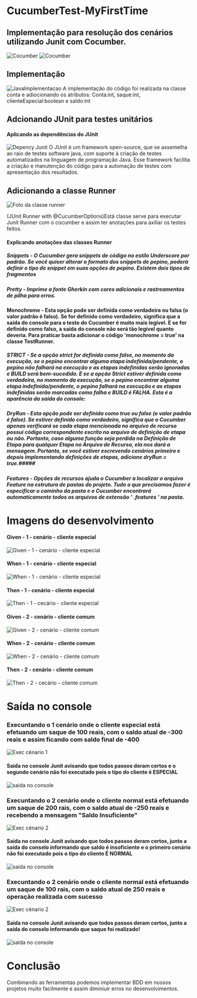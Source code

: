 # CucumberTest-MyFirstTime
## Implementação para resolução dos cenários utilizando Junit com Cocumber. ##
![Cocumber](https://miro.medium.com/max/936/1*r0UqtChar0tzusPS7fi9YQ.png)
![Cocumber](https://junit.org/junit4/images/junit5-banner.png)



## Implementação ##
![JavaImplementacao](https://media.discordapp.net/attachments/895889200270946347/1040767114547568740/image.png)
A implementação do código foi realizada na classe conta e adiocionando os atributos: Conta:int, saque:int, clienteEspecial:boolean e saldo:int

## Adcionando JUnit para testes unitários ##
#### Aplicando as dependências do JUnit ####
![Depency Junit](https://media.discordapp.net/attachments/895889200270946347/1040766309702574231/image.png)
O JUnit é um framework open-source, que se assemelha ao raio de testes software java, com suporte à criação de testes automatizados na linguagem de programação Java. Esse framework facilita a criação e manutenção do código para a automação de testes com apresentação dos resultados.

## Adicionando a classe Runner ##
![Foto da classe runner](https://media.discordapp.net/attachments/895889200270946347/1040769345246216253/image.png)

(JUnit Runner with @CucumberOptions)Está classe serve para executar Junit Runner com o cocumber e assim ter anotações para axiliar os testes feitos.

#### Explicando anotações das classes Runner ####

##### Snippets - O Cucumber gera snippets de código no estilo Underscore por padrão. Se você quiser alterar o formato dos snippets de pepino, poderá definir o tipo de snippet em suas opções de pepino. Existem dois tipos de fragmentos #####

##### Pretty - Imprime a fonte Gherkin com cores adicionais e rastreamentos de pilha para erros. #####

#### Monochrome - Esta opção pode ser definida como verdadeira ou falsa (o valor padrão é falso). Se for definido como verdadeiro, significa que a saída do console para o teste do Cucumber é muito mais legível. E se for definido como falso, a saída do console não será tão legível quanto deveria. Para praticar basta adicionar o código 'monochrome = true' na classe TestRunner. ####

##### STRICT - Se a opção strict for definida como false, no momento da execução, se o pepino encontrar alguma etapa indefinida/pendente, o pepino não falhará na execução e as etapas indefinidas serão ignoradas e BUILD será bem-sucedido. E se a opção Strict estiver definida como verdadeira, no momento da execução, se o pepino encontrar alguma etapa indefinida/pendente, o pepino falhará na execução e as etapas indefinidas serão marcadas como falha e BUILD é FALHA. Esta é a aparência da saída do console: #####

##### DryRun - Esta opção pode ser definida como true ou false (o valor padrão é false). Se estiver definido como verdadeiro, significa que o Cucumber apenas verificará se cada etapa mencionada no arquivo de recurso possui código correspondente escrito no arquivo de definição de etapa ou não. Portanto, caso alguma função seja perdida na Definição de Etapa para qualquer Etapa no Arquivo de Recurso, ela nos dará a mensagem. Portanto, se você estiver escrevendo cenários primeiro e depois implementando definições de etapas, adicione dryRun = true.#####

##### Features - Opções de recursos ajuda o Cucumber a localizar o arquivo Feature na estrutura de pastas do projeto. Tudo o que precisamos fazer é especificar o caminho da pasta e o Cucumber encontrará automaticamente todos os arquivos de extensão ' .features ' na pasta. #####

# Imagens do desenvolvimento # 


#### Given - 1 - cenário - cliente especial ####
![Given - 1 - cenário - cliente especial](https://media.discordapp.net/attachments/895889200270946347/1043294550732570695/image.png) 

#### When - 1 - cenário - cliente especial ####
![When - 1 - cenário - cliente especial](https://media.discordapp.net/attachments/895889200270946347/1043294671876661358/image.png) 

#### Then - 1 - cenário - cliente especial ####
![Then - 1 - cecário - cliente especial](https://media.discordapp.net/attachments/895889200270946347/1043294723848282162/image.png) 


#### Given - 2 - cenário - cliente comum ####
![Given - 2 - cenário - cliente comum](https://media.discordapp.net/attachments/895889200270946347/1043294818073321512/image.png) 

#### When - 2 - cenário - cliente comum ####
![When - 2 - cenário - cliente comum](https://media.discordapp.net/attachments/895889200270946347/1043294891788222584/image.png) 

#### Then - 2 - cenário - cliente comum ####
![Then - 2 - cecário - cliente comum](https://media.discordapp.net/attachments/895889200270946347/1043295174584963132/image.png) 


# Saída no console # 

### Execuntando o 1 cenário onde o cliente especial está efetuando um saque de 100 reais, com o saldo atual de -300 reais e assim ficando com saldo final de -400 ###
![Exec cénario 1](https://media.discordapp.net/attachments/895889200270946347/1043297013976014918/image.png)

#### Saída no console Junit avisando que todos passos deram certos e o segundo cenário não foi executado pois o tipo do cliente é ESPECIAL ####
![saída no console](https://media.discordapp.net/attachments/895889200270946347/1043298011532513371/image.png)

### Execuntando o 2 cenário onde o cliente normal está efetuando um saque de 200 rais, com o saldo atual de -250 reais e recebendo a mensagem "Saldo Insuficiente" ###
![Exec cénario 2](https://media.discordapp.net/attachments/895889200270946347/1043299189209186386/image.png)

#### Saída no console Junit avisando que todos passos deram certos, junto a saída do conselo informando que saldo é insoficiente e o primeiro cenário não foi executado pois o tipo do cliente É NORMAL ####
![saída no console](https://media.discordapp.net/attachments/895889200270946347/1043300311701401670/image.png)

### Execuntando o 2 cenário onde o cliente normal está efetuando um saque de 100 rais, com o saldo atual de 250 reais e operação realizada com sucesso ###
![Exec cénario 2](https://media.discordapp.net/attachments/895889200270946347/1043301288668049448/image.png)

#### Saída no console Junit avisando que todos passos deram certos, junto a saída do conselo informando que saque foi realizado! ####
![saída no console](https://media.discordapp.net/attachments/895889200270946347/1043303227011125248/image.png)

# Conclusão # 

 Combinando as ferramentas podemos implementar BDD em nossos projetos muito facilmente e assim diminiuir erros no desenvolvimentos.
